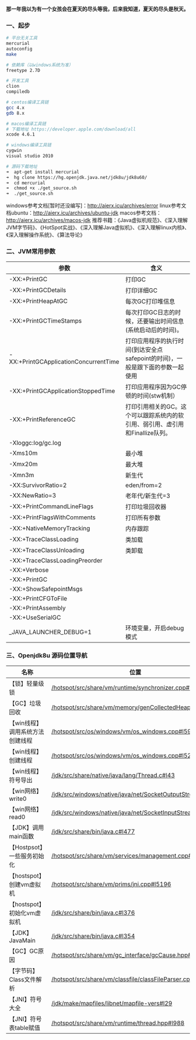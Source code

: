 ### `那一年我以为有一个女孩会在夏天的尽头等我，后来我知道，夏天的尽头是秋天。`
### 一、起步
```bash
# 平台无关工具
mercurial
autoconfig
make

# 依赖库（以windows系统为准）
freetype 2.7D

# 开发工具
clion
compiledb

# centos编译工具链
gcc 4.x
gdb 8.x

# macos编译工具链
# 下载地址 https://developer.apple.com/download/all
xcode 4.6.1

# windows编译工具链
cygwin
visual studio 2010

# 源码下载地址
➜  apt-get install mercurial
➜  hg clone https://hg.openjdk.java.net/jdk8u/jdk8u60/
➜  cd mercurial
➜  chmod +x ./get_source.sh
➜  ./get_source.sh
```
windows参考文档[暂时还没编写]：http://aierx.icu/archives/error
linux参考文档ubuntu：http://aierx.icu/archives/ubuntu-jdk
macos参考文档：http://aierx.icu/archives/macos-jdk
推荐书籍：《Java虚拟机规范》、《深入理解JVM字节码》、《HotSpot实战》、《深入理解Java虚拟机》、《深入理解linux内核》、《深入理解操作系统》、《算法导论》

### 二、JVM常用参数
|参数|含义|
|----|----|
|-XX:+PrintGC|打印GC|
|-XX:+PrintGCDetails|打印详细GC|
|-XX:+PrintHeapAtGC|每次GC打印堆信息|
|-XX:+PrintGCTimeStamps|每次打印GC日志的时候，还要输出时间信息(系统启动后的时间)。|
|-XX:+PrintGCApplicationConcurrentTime|打印应用程序的执行时间(到达安全点safepoint的时间)，一般是跟下面的参数一起使用|
|-XX:+PrintGCApplicationStoppedTime|打印应用程序因为GC停顿的时间(stw机制）|
|-XX:+PrintReferenceGC|打印引用相关的GC。这个可以跟踪系统内的软引用、弱引用、虚引用和Finallize队列。|
|-Xloggc:log/gc.log|
|-Xms10m|最小堆|
|-Xmx20m|最大堆|
|-Xmn3m|新生代|
|-XX:SurvivorRatio=2|eden/from=2|
|-XX:NewRatio=3|老年代/新生代=3|
|-XX:+PrintCommandLineFlags|打印垃圾回收器|
|-XX:+PrintFlagsWithComments|打印所有参数|
|-XX:+NativeMemoryTracking|内存跟踪|
|-XX:+TraceClassLoading|类加载|
|-XX:+TraceClassUnloading|类卸载|
|-XX:+TraceClassLoadingPreorder|
|-XX:+Verbose||
|-XX:+PrintGC||
|-XX:+ShowSafepointMsgs||
|-XX:+PrintCFGToFile||
|-XX:+PrintAssembly||
|-XX:+UseSerialGC||
|_JAVA_LAUNCHER_DEBUG=1|环境变量，开启debug模式|

### 三、Openjdk8u 源码位置导航
|名称|位置|
|----|----|
|【锁】轻量级锁|<a href="https://hg.openjdk.java.net/jdk8u/jdk8u60/hotspot/file/37240c1019fd/src/share/vm/runtime/synchronizer.cpp#l226" target="_blank">/hotspot/src/share/vm/runtime/synchronizer.cpp#l226</a>|
|【GC】垃圾回收|<a href="https://hg.openjdk.java.net/jdk8u/jdk8u60/hotspot/file/37240c1019fd/src/share/vm/memory/genCollectedHeap.cpp#l357" target="_blank">/hotspot/src/share/vm/memory/genCollectedHeap.cpp#l357</a>|
|【win线程】调用系统方法创建线程|<a href="https://hg.openjdk.java.net/jdk8u/jdk8u60/hotspot/file/37240c1019fd/src/os/windows/vm/os_windows.cpp#l596" target="_blank">/hotspot/src/os/windows/vm/os_windows.cpp#l596</a>|
|【win线程】创建线程|<a href="https://hg.openjdk.java.net/jdk8u/jdk8u60/hotspot/file/37240c1019fd/src/os/windows/vm/os_windows.cpp#l528" target="_blank">/hotspot/src/os/windows/vm/os_windows.cpp#l528</a>|
|【win线程】符号导出|<a href="https://hg.openjdk.java.net/jdk8u/jdk8u60/jdk/file/935758609767/src/share/native/java/lang/Thread.c#l43" target="_blank">/jdk/src/share/native/java/lang/Thread.c#l43</a>|
|【win网络】write0|<a href="https://hg.openjdk.java.net/jdk8u/jdk8u60/jdk/file/935758609767/src/windows/native/java/net/SocketOutputStream.c#l60" target="_blank">/jdk/src/windows/native/java/net/SocketOutputStream.c#l60</a>|
|【win网络】read0|<a href="https://hg.openjdk.java.net/jdk8u/jdk8u60/jdk/file/935758609767/src/windows/native/java/net/SocketInputStream.c#l61" target="_blank">/jdk/src/windows/native/java/net/SocketInputStream.c#l61</a>|
|【JDK】调用main函数|<a href="https://hg.openjdk.java.net/jdk8u/jdk8u60/jdk/file/935758609767/src/share/bin/java.c#l477" target="_blank">/jdk/src/share/bin/java.c#l477</a>|
|【Hostpsot】一些服务初始化|<a href="https://hg.openjdk.java.net/jdk8u/jdk8u60/hotspot/file/37240c1019fd/src/share/vm/services/management.cpp#l83" target="_blank">/hotspot/src/share/vm/services/management.cpp#l83</a>|
|【hostspot】创建vm虚拟机|<a href="https://hg.openjdk.java.net/jdk8u/jdk8u60/hotspot/file/37240c1019fd/src/share/vm/prims/jni.cpp#l5196" target="_blank">/hotspot/src/share/vm/prims/jni.cpp#l5196</a>|
|【hostspot】初始化vm虚拟机|<a href="https://hg.openjdk.java.net/jdk8u/jdk8u60/jdk/file/935758609767/src/share/bin/java.c#l376" target="_blank">/jdk/src/share/bin/java.c#l376</a>|
|【JDK】JavaMain|<a href="https://hg.openjdk.java.net/jdk8u/jdk8u60/jdk/file/935758609767/src/share/bin/java.c#l354" target="_blank">/jdk/src/share/bin/java.c#l354</a>|
|【GC】GC原因|<a href="https://hg.openjdk.java.net/jdk8u/jdk8u60/hotspot/file/37240c1019fd/src/share/vm/gc_interface/gcCause.hpp#l38" target="_blank">/hotspot/src/share/vm/gc_interface/gcCause.hpp#l38</a>|
|【字节码】Class文件解析|<a href="https://hg.openjdk.java.net/jdk8u/jdk8u60/hotspot/file/37240c1019fd/src/share/vm/classfile/classFileParser.cpp#l3701" target="_blank">/hotspot/src/share/vm/classfile/classFileParser.cpp#l3701</a>|
|【JNI】符号大全|<a href="https://hg.openjdk.java.net/jdk8u/jdk8u60/jdk/file/935758609767/make/mapfiles/libnet/mapfile-vers#l29" target="_blank">/jdk/make/mapfiles/libnet/mapfile-vers#l29</a>|
|【JNI】符号表table赋值|<a href="https://hg.openjdk.java.net/jdk8u/jdk8u60/hotspot/file/37240c1019fd/src/share/vm/runtime/thread.hpp#l988" target="_blank">/hotspot/src/share/vm/runtime/thread.hpp#l988</a>|